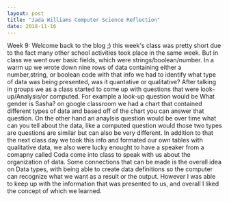 ```yaml
---
layout: post
title: "Jada Williams Computer Science Reflection"
date: 2018-11-16
---
```


Week 9: Welcome back to the blog ;) this week's class was pretty short due to the fact many other school activities took place in the same week. But in class we went over basic fields, which were strings/boolean/number. In a warm up we wrote down nine rows of data containing either a number,string, or boolean code with that info we had to identify what type of data was being presented, was it quantative or qualitative? After talking in groups we as a class started to come up with questions that were look-up/Analysis/or computed. For example a look-up question would be What gender is Sasha? on google classroom we had a chart that contained different types of data and based off of the chart you can answer that question. On the other hand an anaylsis question would be over time what can you tell about the data, like a computed question would those two types are questions are similar but can also be very different. In addition to that the next class day we took this info and formated our own tables with qualitative data, we also were lucky enought to have a speaker from a comapny called Coda come into class to speak with us about the organization of data. Some connections that can be made is the overall idea on Data types, with being able to create data definitions so the computer can recognize what we want as a result or the output. However I was able to keep up with the information that was presented to us, and overall I liked the concept of which we learned. 
